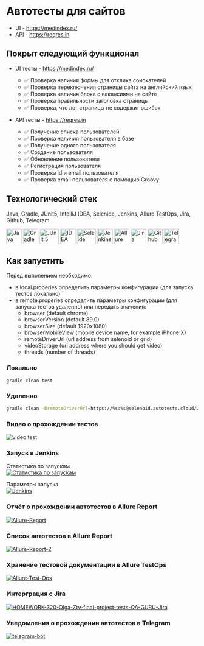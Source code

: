 # Автотесты для сайтов

* UI - https://medindex.ru/
* API - https://reqres.in

## Покрыт следующий функционал
* UI тесты - https://medindex.ru/
    * ✅ Проверка наличия формы для отклика соискателей
    * ✅ Проверка переключения страницы сайта на английский язык
    * ✅ Проверка наличия блока с вакансиями на сайте
    * ✅ Проверка правильности заголовка страницы
    * ✅ Проверка, что лог страницы не содержит ошибок
    

* API тесты - https://reqres.in
  * ✅ Получение списка пользователей
  * ✅ Проверка наличия пользователя в базе
  * ✅ Получение одного пользователя
  * ✅ Создание пользователя
  * ✅ Обновление пользователя
  * ✅ Регистрация пользователя
  * ✅ Проверка id и email пользователя
  * ✅ Проверка email пользователя с помощью Groovy

## Технологический стек
Java, Gradle, JUnit5, IntelliJ IDEA, Selenide, Jenkins, Allure TestOps, Jira, Github, Telegram


  <img src="https://i.ibb.co/gtnxLqH/java.png" width="40" height="40"  alt="Java"/>
  <img src="https://i.ibb.co/0jBcyBY/gradle-icon.png" width="40" height="40"  alt="Gradle"/>
  <img src="https://i.ibb.co/PgvTPCh/Junit5.jpg" width="50" height="40"  alt="JUnit 5"/>
  <img src="https://i.ibb.co/8YWqxkP/Intelleji.png" width="40" height="40"  alt="IDEA"/>
  <img src="https://i.ibb.co/SmBNT3B/Selenide.jpg" width="50" height="40"  alt="Seleide"/>
  <img src="https://i.ibb.co/4p3B78k/Jenkins.jpg" width="40" height="40"  alt="Jenkins"/>
  <img src="https://i.ibb.co/37MYfX4/allure.jpg" width="40" height="40"  alt="Allure TestOps"/>
  <img src="https://i.ibb.co/RSv0PZv/Jira.png" width="40" height="40"  alt="Jira"/>
  <img src="https://i.ibb.co/mCQd2Cx/Github.png" width="40" height="40"  alt="Github"/>
  <img src="https://i.ibb.co/KWhp0hT/telegram-logo.png" width="40" height="40"  alt="Telegram"/>


## Как запустить
Перед выполением необходимо:
* в local.properies определить параметры конфигурации (для запуска тестов локально)
* в remote.properies определить параметры конфигурации (для запуска тестов удаленно) или передать значения:
    - browser (default chrome)
    - browserVersion (default 89.0)
    - browserSize (default 1920x1080)
    - browserMobileView (mobile device name, for example iPhone X)
    - remoteDriverUrl (url address from selenoid or grid)
    - videoStorage (url address where you should get video)
    - threads (number of threads)

### Локально
```
gradle clean test
```

### Удаленно
```bash
gradle clean -DremoteDriverUrl=https://%s:%s@selenoid.autotests.cloud/wd/hub/ -DvideoStorage=https://selenoid.autotests.cloud/video/ -Dthreads=1 test
```

### Видео о прохождении тестов
<img src="https://i.ibb.co/93q2DGd/fefcc5cbac5d03c1.gif" alt="video test" border="0" />

### Запуск в Jenkins
Статистика по запускам <br >
<a href="https://ibb.co/TvwPjzj"><img src="https://i.ibb.co/2nFcVXV/jenkins-stst.png" alt="Статистика по запускам" border="0"></a>

Параметры запуска <br >
<a href="https://ibb.co/THr4VDp"><img src="https://i.ibb.co/nDR7HqZ/Jenkins.png" alt="Jenkins" border="0"></a>

### Отчёт о прохождении автотестов в Allure Report
<a href="https://ibb.co/JrXXHGf"><img src="https://i.ibb.co/SVqqBMh/Allure-Report.png" alt="Allure-Report" border="0"></a>
### Список автотестов в Allure Report
<a href="https://ibb.co/wSYB1HD"><img src="https://i.ibb.co/rxvFJPn/Allure-Report-2.png" alt="Allure-Report-2" border="0"></a>
### Хранение тестовой документации в Allure TestOps
<a href="https://ibb.co/7jtSWMC"><img src="https://i.ibb.co/pbj1zVw/Allure-Test-Ops.png" alt="Allure-Test-Ops" border="0"></a>
### Интерграция с Jira
<a href="https://ibb.co/74Mq73C"><img src="https://i.ibb.co/JQ69XYt/HOMEWORK-320-Olga-Ztv-final-project-tests-QA-GURU-Jira.png" alt="HOMEWORK-320-Olga-Ztv-final-project-tests-QA-GURU-Jira" border="0"></a>
### Уведомления о прохождении автотестов в Telegram
<a href="https://imgbb.com/"><img src="https://i.ibb.co/G2fGQj5/telegram-bot.png" alt="telegram-bot" border="0"></a>